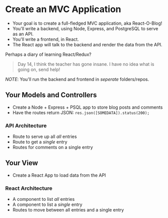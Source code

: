 # Create an MVC Application

* Your goal is to create a full-fledged MVC application, aka React-O-Blog!
* You'll write a backend, using Node, Express, and PostgreSQL to serve as an API.
* You'll write a frontend, in React.
* The React app will talk to the backend and render the data from the API.

Perhaps a diary of learning React/Redux?
> Day 14, I think the teacher has gone insane.  I have no idea what is going on, send help!

*NOTE*: You'll run the backend and frontend in _seperate_ folders/repos.

## Your Models and Controllers

* Create a Node + Express + PSQL app to store blog posts and comments
* Have the routes return JSON: `res.json([SOMEDATA]).status(200);`

### API Architecture

* Route to serve up all _all_ entries
* Route to get a _single_ entry
* Routes for comments on a single entry

## Your View

* Create a React App to load data from the API

### React Architecture

* A component to list _all_ entries
* A component to list a _single_ entry
* Routes to move between all entries and a single entry
